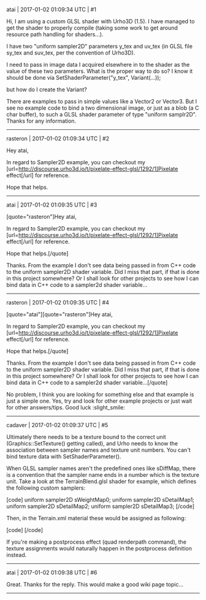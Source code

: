 atai | 2017-01-02 01:09:34 UTC | #1

Hi, I am using a custom GLSL shader with Urho3D (1.5).  I have managed to get the shader to properly compile (taking some work to get around resource path handling for shaders...).

I have two "uniform sampler2D" parameters y_tex and uv_tex  (in GLSL file sy_tex and suv_tex, per the convention of Urho3D).

I need to pass in image data I acquired elsewhere in to the shader as the value of these two parameters.  What is the proper way to do so?  I know it should be done via SetShaderParameter("y_tex", Variant(...));

but how do I create the Variant?

There are examples to pass in simple values like a Vector2 or Vector3.  But
I see no example code to bind a two dimensional image, or just as a blob (a C char buffer), to such a GLSL shader parameter of type "uniform samplr2D".  Thanks for any information.

-------------------------

rasteron | 2017-01-02 01:09:34 UTC | #2

Hey atai,

In regard to Sampler2D example, you can checkout my [url=http://discourse.urho3d.io/t/pixelate-effect-glsl/1292/1]Pixelate effect[/url] for reference.

Hope that helps.

-------------------------

atai | 2017-01-02 01:09:35 UTC | #3

[quote="rasteron"]Hey atai,

In regard to Sampler2D example, you can checkout my [url=http://discourse.urho3d.io/t/pixelate-effect-glsl/1292/1]Pixelate effect[/url] for reference.

Hope that helps.[/quote]


Thanks.  From the example I don't see data being passed in from C++ code to the uniform sampler2D shader variable.  Did I miss that part, if that is done in this project somewhere?  Or I shall look for other projects to see how I can bind data in C++ code to a sampler2d shader variable...

-------------------------

rasteron | 2017-01-02 01:09:35 UTC | #4

[quote="atai"][quote="rasteron"]Hey atai,

In regard to Sampler2D example, you can checkout my [url=http://discourse.urho3d.io/t/pixelate-effect-glsl/1292/1]Pixelate effect[/url] for reference.

Hope that helps.[/quote]


Thanks.  From the example I don't see data being passed in from C++ code to the uniform sampler2D shader variable.  Did I miss that part, if that is done in this project somewhere?  Or I shall look for other projects to see how I can bind data in C++ code to a sampler2d shader variable...[/quote]

No problem, I think you are looking for something else and that example is just a simple one. Yes, try and look for other example projects or just wait for other answers/tips. Good luck :slight_smile:

-------------------------

cadaver | 2017-01-02 01:09:37 UTC | #5

Ultimately there needs to be a texture bound to the correct unit (Graphics::SetTexture() getting called), and Urho needs to know the association between sampler names and texture unit numbers. You can't bind texture data with SetShaderParameter().

When GLSL sampler names aren't the predefined ones like sDiffMap, there is a convention that the sampler name ends in a number which is the texture unit. Take a look at the TerrainBlend.glsl shader for example, which defines the following custom samplers:

[code]
uniform sampler2D sWeightMap0;
uniform sampler2D sDetailMap1;
uniform sampler2D sDetailMap2;
uniform sampler2D sDetailMap3;
[/code]

Then, in the Terrain.xml material these would be assigned as following:

[code]
<texture unit="0" name="Textures/TerrainWeights.dds" />
<texture unit="1" name="Textures/TerrainDetail1.dds" />
<texture unit="2" name="Textures/TerrainDetail2.dds" />
<texture unit="3" name="Textures/TerrainDetail3.dds" />
[/code]

If you're making a postprocess effect (quad renderpath command), the texture assignments would naturally happen in the postprocess definition instead.

-------------------------

atai | 2017-01-02 01:09:38 UTC | #6

Great.  Thanks for the reply.  This would make a good wiki page topic...

-------------------------

